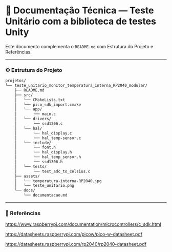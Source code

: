 # 📄 Documentação Técnica — Teste Unitário com a biblioteca de testes Unity

Este documento complementa o `README.md` com Estrutura do Projeto e Referências.

---

### ⚙️ Estrutura do Projeto

```bash
projetos/
└── teste_unitario_monitor_temperatura_interna_RP2040_modular/
    ├── README.md
    ├── src/
    │   └── CMakeLists.txt
    │   └── pico_sdk_import.cmake
    │   └── app/
    │       └── main.c
    │   └── drivers/
    │       └── ssd1306.c
    │   └── hal/
    │       └── hal_display.c
    │       └── hal_temp-sensor.c
    │   └── include/
    │       └── font.h
    │       └── hal_display.h
    │       └── hal_temp_sensor.h
    │       └── ssd1306.h
    │   └── tests/
    │       └── test_adc_to_celsius.c
    ├── assets/
    │   └── temperatura-interna-RP2040.jpg
    │   └── teste_unitario.png
    └── docs/
        └── documentacao.md
```

---

### 🧩 Referências

https://www.raspberrypi.com/documentation/microcontrollers/c_sdk.html

https://datasheets.raspberrypi.com/picow/pico-w-datasheet.pdf

https://datasheets.raspberrypi.com/rp2040/rp2040-datasheet.pdf
